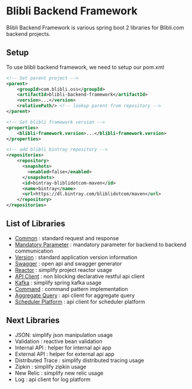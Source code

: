# Blibli Backend Framework

Blibli Backend Framework is various spring boot 2 libraries for Blibli.com backend projects.

## Setup

To use blibli backend framework, we need to setup our pom.xml

```xml
<!-- Set parent project -->
<parent>
    <groupId>com.blibli.oss</groupId>
    <artifactId>blibli-backend-framework</artifactId>
    <version>...</version>
    <relativePath/> <!-- lookup parent from repository -->
</parent>

<!-- Set blibli framework version -->
<properties>
    <blibli-framework.version>...</blibli-framework.version>
</properties>

<!-- add blibli bintray repository --> 
<repositories>
    <repository>
      <snapshots>
        <enabled>false</enabled>
      </snapshots>
      <id>bintray-bliblidotcom-maven</id>
      <name>bintray</name>
      <url>https://dl.bintray.com/bliblidotcom/maven</url>
    </repository>
</repositories>
```

## List of Libraries 

- [Common](blibli-backend-framework-common/README.md) : standard request and response
- [Mandatory Parameter](blibli-backend-framework-mandatory-parameter/README.md) : mandatory parameter for backend to backend communication
- [Version](blibli-backend-framework-version/README.md) : standard application version information
- [Swagger](blibli-backend-framework-swagger/README.md) : open api and swagger generator
- [Reactor](blibli-backend-framework-reactor/README.md) : simplify project reactor usage 
- [API Client](blibli-backend-framework-api-client/README.md) : non blocking declarative restful api client
- [Kafka](blibli-backend-framework-kafka/README.md) : simplify spring kafka usage
- [Command](blibli-backend-framework-command/README.md) : command pattern implementation
- [Aggregate Query](blibli-backend-framework-aggregate-query/README.md) : api client for aggregate query 
- [Scheduler Platform](blibli-backend-framework-scheduler-platform/README.md) : api client for scheduler platform   

## Next Libraries

- JSON: simplify json manipulation usage
- Validation : reactive bean validation
- Internal API : helper for internal api app
- External API : helper for external api app
- Distributed Trace : simplify distributed tracing usage
- Zipkin : simplify zipkin usage
- New Relic : simplify new relic usage
- Log : api client for log platform